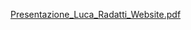 
[Presentazione_Luca_Radatti_Website.pdf](https://github.com/radattiluca/radattiluca.github.io/files/14358383/Presentazione_Luca_Radatti_Website.pdf)
